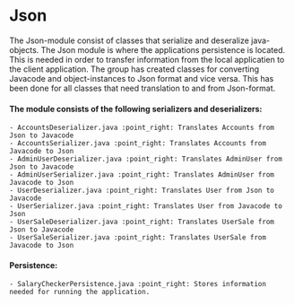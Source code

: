 # Json

The Json-module consist of classes that serialize and deseralize java-objects. The Json module is where the applications persistence is located. This is needed in order to transfer information from the local applicatien to the client application. 
The group has created classes for converting Javacode and object-instances to Json format and vice versa. This has been done for all classes that need translation to and from Json-format. 

#### The module consists of the following serializers and deserializers:
    - AccountsDeserializer.java :point_right: Translates Accounts from Json to Javacode
    - AccountsSerializer.java :point_right: Translates Accounts from Javacode to Json
    - AdminUserDeserializer.java :point_right: Translates AdminUser from Json to Javacode
    - AdminUserSerializer.java :point_right: Translates AdminUser from Javacode to Json
    - UserDeserializer.java :point_right: Translates User from Json to Javacode
    - UserSerializer.java :point_right: Translates User from Javacode to Json
    - UserSaleDeserializer.java :point_right: Translates UserSale from Json to Javacode
    - UserSaleSerializer.java :point_right: Translates UserSale from Javacode to Json

#### Persistence: 
    - SalaryCheckerPersistence.java :point_right: Stores information needed for running the application. 
